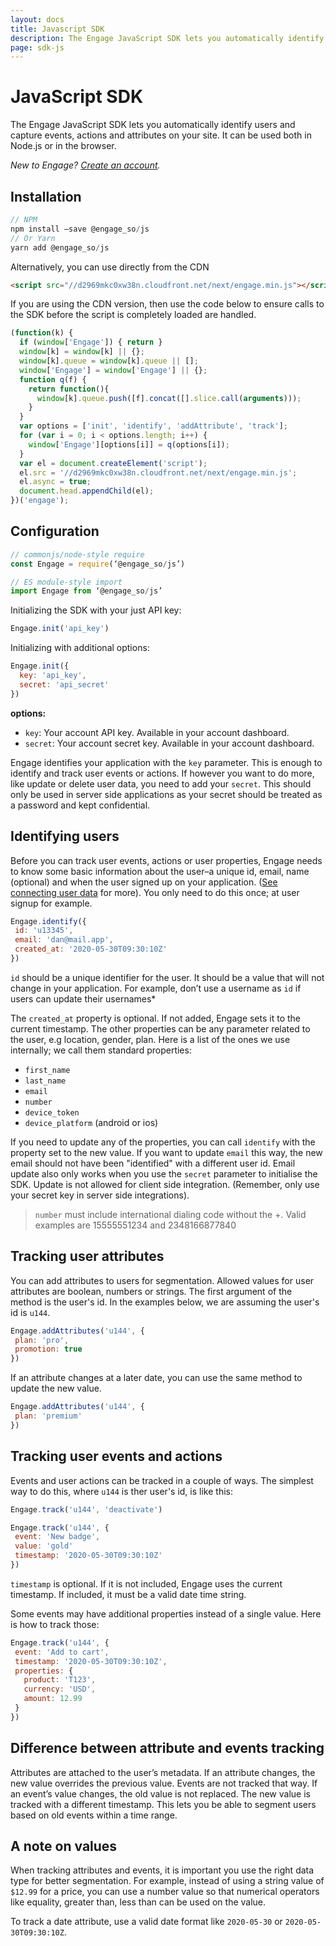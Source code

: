 ```yaml
---
layout: docs
title: Javascript SDK
description: The Engage JavaScript SDK lets you automatically identify users and capture events, actions and attributes on your site. It can be used both in Node.js or in the browser.
page: sdk-js
---
```

# JavaScript SDK

The Engage JavaScript SDK lets you automatically identify users and capture events, actions and attributes on your site. It can be used both in Node.js or in the browser.

*New to Engage? [Create an account](https://engage.so/).*

## Installation

```js
// NPM
npm install —save @engage_so/js
// Or Yarn
yarn add @engage_so/js
```

Alternatively, you can use directly from the CDN

```html
<script src="//d2969mkc0xw38n.cloudfront.net/next/engage.min.js"></script>
```

If you are using the CDN version, then use the code below to ensure calls to the SDK before the script is completely loaded are handled.

```js
(function(k) {
  if (window['Engage']) { return }
  window[k] = window[k] || {};
  window[k].queue = window[k].queue || [];
  window['Engage'] = window['Engage'] || {};
  function q(f) {
    return function(){
      window[k].queue.push([f].concat([].slice.call(arguments)));
    }
  }
  var options = ['init', 'identify', 'addAttribute', 'track'];
  for (var i = 0; i < options.length; i++) {
    window['Engage'][options[i]] = q(options[i]);
  }
  var el = document.createElement('script');
  el.src = '//d2969mkc0xw38n.cloudfront.net/next/engage.min.js';
  el.async = true;
  document.head.appendChild(el);
})('engage');
```

## Configuration

```js
// commonjs/node-style require
const Engage = require(‘@engage_so/js’)
```

```js
// ES module-style import
import Engage from ‘@engage_so/js’
```

Initializing the SDK with your just API key:
```js
Engage.init('api_key')
```

Initializing with additional options:
```js
Engage.init({
  key: 'api_key',
  secret: 'api_secret'
})
```

**options:**

- `key`: Your account API key. Available in your account dashboard.
- `secret`: Your account secret key. Available in your account dashboard. 

Engage identifies your application with the `key` parameter. This is enough to identify and track user events or actions. If however you want to do more, like update or delete user data, you need to add your `secret`. This should only be used in server side applications as your secret should be treated as a password and kept confidential.


## Identifying users

Before you can track user events, actions or user properties, Engage needs to know some basic information about the user–a unique id, email, name (optional) and when the user signed up on your application. ([See connecting user data](/docs/connecting-user-data) for more). You only need to do this once; at user signup for example.

```js
Engage.identify({
 id: 'u13345',
 email: 'dan@mail.app',
 created_at: '2020-05-30T09:30:10Z'
})
```

`id` should be a unique identifier for the user. It should be a value that will not change in your application. For example, don’t use a username as `id` if users can update their usernames*

The `created_at` property is optional. If not added, Engage sets it to the current timestamp. The other properties can be any parameter related to the user, e.g location, gender, plan. Here is a list of the ones we use internally; we call them standard properties:

- `first_name`
- `last_name`
- `email`
- `number`
- `device_token`
- `device_platform` (android or ios)

If you need to update any of the properties, you can call `identify` with the property set to the new value. If you want to update `email` this way, the new email should not have been "identified" with a different user id. Email update also only works when you use the `secret` parameter to initialise the SDK. Update is not allowed for client side integration. (Remember, only use your secret key in server side integrations).

> `number` must include international dialing code without the +. Valid examples are 15555551234 and 2348166877840

## Tracking user attributes

You can add attributes to users for segmentation. Allowed values for user attributes are boolean, numbers or strings. The first argument of the method is the user's id. In the examples below, we are assuming the user's id is `u144`.

```js
Engage.addAttributes('u144', {
 plan: 'pro',
 promotion: true
})
```

If an attribute changes at a later date, you can use the same method to update the new value.

```js
Engage.addAttributes('u144', {
 plan: 'premium'
})
```

## Tracking user events and actions

Events and user actions can be tracked in a couple of ways. The simplest way to do this, where `u144` is ther user's id, is like this:

```js
Engage.track('u144', 'deactivate')
```

```js
Engage.track('u144', {
 event: 'New badge',
 value: 'gold'
 timestamp: '2020-05-30T09:30:10Z'
})
```

`timestamp` is optional. If it is not included, Engage uses the current timestamp. If included, it must be a valid date time string.

Some events may have additional properties instead of a single value. Here is how to track those:

```js
Engage.track('u144', {
 event: 'Add to cart',
 timestamp: '2020-05-30T09:30:10Z',
 properties: {
   product: 'T123',
   currency: 'USD',
   amount: 12.99
 }
})
```

## Difference between attribute and events tracking

Attributes are attached to the user’s metadata. If an attribute changes, the new value overrides the previous value. Events are not tracked that way. If an event’s value changes, the old value is not replaced. The new value is tracked with a different timestamp. This lets you be able to segment users based on old events within a time range.

## A note on values

When tracking attributes and events, it is important you use the right data type for better segmentation. For example, instead of using a string value of `$12.99` for a price, you can use a number value so that numerical operators like equality, greater than, less than can be used on the value.

To track a date attribute, use a valid date format like `2020-05-30` or `2020-05-30T09:30:10Z`.


